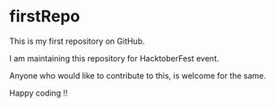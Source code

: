 # firstRepo

This is my first repository on GitHub.

I am maintaining this repository for HacktoberFest event.

Anyone who would like to contribute to this, is welcome for the same.

Happy coding !!
